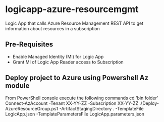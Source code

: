 # logicapp-azure-resourcemgmt
Logic App that calls Azure Resource Management REST API to get information about resources in a subscription

## Pre-Requisites
- Enable Managed Identity (MI) for Logic App
- Grant MI of Logic App Reader access to Subscription

## Deploy project to Azure using Powershell Az module
From PowerShell console execute the following commands
cd 'bin folder'
Connect-AzAccount -Tenant XX-YY-ZZ -Subscription XX-YY-ZZ
.\Deploy-AzureResourceGroup.ps1 -ArtifactStagingDirectory . -TemplateFile LogicApp.json -TemplateParametersFile LogicApp.parameters.json
